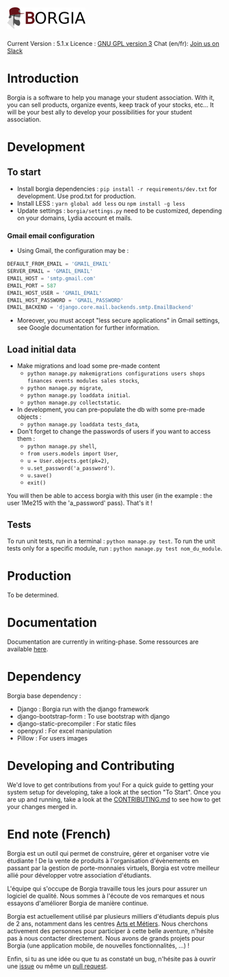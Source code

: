 # ![Borgia](./borgia/static/static_dirs/img/borgia-logo-light.png 'Borgia')

Current Version : 5.1.x
Licence : [GNU GPL version 3](./license.txt)
Chat (en/fr): [Join us on Slack](https://borgia-app.slack.com)

# Introduction

Borgia is a software to help you manage your student association. With it, you
can sell products, organize events, keep track of your stocks, etc...
It will be your best ally to develop your possibilities for your student association.

# Development

## To start

-   Install borgia dependencies : `pip install -r requirements/dev.txt` for development. Use prod.txt for production.
-   Install LESS : `yarn global add less` ou `npm install -g less`
-   Update settings : `borgia/settings.py` need to be customized, depending on
    your domains, Lydia account et mails.

### Gmail email configuration

-   Using Gmail, the configuration may be :

```python
DEFAULT_FROM_EMAIL = 'GMAIL_EMAIL'
SERVER_EMAIL = 'GMAIL_EMAIL'
EMAIL_HOST = 'smtp.gmail.com'
EMAIL_PORT = 587
EMAIL_HOST_USER = 'GMAIL_EMAIL'
EMAIL_HOST_PASSWORD = 'GMAIL_PASSWORD'
EMAIL_BACKEND = 'django.core.mail.backends.smtp.EmailBackend'
```

-   Moreover, you must accept "less secure applications" in Gmail settings, see Google documentation for further information.

## Load initial data

-   Make migrations and load some pre-made content
    -   `python manage.py makemigrations configurations users shops finances events modules sales stocks`,
    -   `python manage.py migrate`,
    -   `python manage.py loaddata initial`.
    -   `python manage.py collectstatic`.
-   In development, you can pre-populate the db with some pre-made objects :
    -   `python manage.py loaddata tests_data`,
-   Don't forget to change the passwords of users if you want to access them :
    -   `python manage.py shell`,
    -   `from users.models import User`,
    -   `u = User.objects.get(pk=2)`,
    -   `u.set_password('a_password')`.
    -   `u.save()`
    -   `exit()`

You will then be able to access borgia with this user (in the example : the user 1Me215 with the 'a_password' pass).
That's it !

## Tests

To run unit tests, run in a terminal : `python manage.py test`.
To run the unit tests only for a specific module, run : `python manage.py test nom_du_module`.

# Production

To be determined.

# Documentation

Documentation are currently in writing-phase. Some ressources are available
[here](https://github.com/borgia-app/Borgia-docs).

# Dependency

Borgia base dependency :

-   Django : Borgia run with the django framework
-   django-bootstrap-form : To use bootstrap with django
-   django-static-precompiler : For static files
-   openpyxl : For excel manipulation
-   Pillow : For users images

# Developing and Contributing

We'd love to get contributions from you! For a quick guide to getting your
system setup for developing, take a look at the section "To Start".
Once you are up and running, take a look at the
[CONTRIBUTING.md](https://github.com/borgia-app/Borgia/CONTRIBUTING.md) to see
how to get your changes merged in.

# End note (French)

Borgia est un outil qui permet de construire, gérer et organiser votre vie
étudiante ! De la vente de produits à l'organisation d'évènements en passant
par la gestion de porte-monnaies virtuels, Borgia est votre meilleur allié pour
développer votre association d'étudiants.

L'équipe qui s'occupe de Borgia travaille tous les jours pour assurer un
logiciel de qualité. Nous sommes à l'écoute de vos remarques et nous essayons
d'améliorer Borgia de manière continue.

Borgia est actuellement utilisé par plusieurs milliers d'étudiants depuis plus
de 2 ans, notamment dans les centres [Arts et Métiers](https://artsetmetiers.fr/).
Nous cherchons activement des personnes pour participer à cette belle aventure,
n'hésite pas à nous contacter directement. Nous avons de grands projets pour Borgia
(une application mobile, de nouvelles fonctionnalités, ...) !

Enfin, si tu as une idée ou que tu as constaté un bug, n'hésite pas à ouvrir
une [issue](https://github.com/borgia-app/Borgia/issues) ou même un
[pull request](https://github.com/borgia-app/Borgia/pulls).
